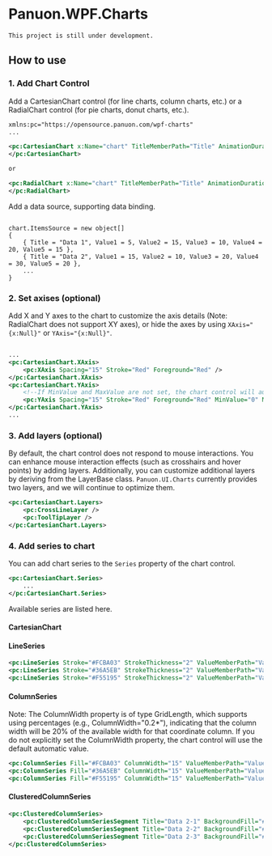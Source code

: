 # Panuon.WPF.Charts

`This project is still under development.`

## How to use

### 1. Add Chart Control

Add a CartesianChart control (for line charts, column charts, etc.) or a RadialChart control (for pie charts, donut charts, etc.).  

```xml
xmlns:pc="https://opensource.panuon.com/wpf-charts"
...

<pc:CartesianChart x:Name="chart" TitleMemberPath="Title" AnimationDuration="0:0:3" AnimationEasing="CubicOut" GridLinesBrush="#EFEFEF" GridLinesVisibility="Horizontal">
</pc:CartesianChart>

or

<pc:RadialChart x:Name="chart" TitleMemberPath="Title" AnimationDuration="0:0:3" AnimationEasing="CubicOut">
</pc:RadialChart>

```

Add a data source, supporting data binding.

```CSharp

chart.ItemsSource = new object[]
{
    { Title = "Data 1", Value1 = 5, Value2 = 15, Value3 = 10, Value4 = 20, Value5 = 15 },
    { Title = "Data 2", Value1 = 15, Value2 = 10, Value3 = 20, Value4 = 30, Value5 = 20 },
    ...
}
```

### 2. Set axises (optional)

Add X and Y axes to the chart to customize the axis details (Note: RadialChart does not support XY axes), or hide the axes by using `XAxis="{x:Null}"` or `YAxis="{x:Null}"`.  

```xml

...
<pc:CartesianChart.XAxis>
    <pc:XAxis Spacing="15" Stroke="Red" Foreground="Red" />
</pc:CartesianChart.XAxis>
<pc:CartesianChart.YAxis>
    <!--If MinValue and MaxValue are not set, the chart control will automatically calculate the maximum and minimum values.-->
    <pc:YAxis Spacing="15" Stroke="Red" Foreground="Red" MinValue="0" MaxValue="50"/>
</pc:CartesianChart.YAxis>
...

```

### 3. Add layers (optional)

By default, the chart control does not respond to mouse interactions. You can enhance mouse interaction effects (such as crosshairs and hover points) by adding layers. Additionally, you can customize additional layers by deriving from the LayerBase class.
`Panuon.UI.Charts` currently provides two layers, and we will continue to optimize them.

```xml
<pc:CartesianChart.Layers>
    <pc:CrossLineLayer />
    <pc:ToolTipLayer />
</pc:CartesianChart.Layers>
```
### 4. Add series to chart

You can add chart series to the `Series` property of the chart control.

```xml
<pc:CartesianChart.Series>
    ...
</pc:CartesianChart.Series>
```

Available series are listed here.

#### CartesianChart

#### LineSeries

```xml
<pc:LineSeries Stroke="#FCBA03" StrokeThickness="2" ValueMemberPath="Value1" />
<pc:LineSeries Stroke="#36A5EB" StrokeThickness="2" ValueMemberPath="Value2" />
<pc:LineSeries Stroke="#F55195" StrokeThickness="2" ValueMemberPath="Value3" />
```

#### ColumnSeries

Note: The ColumnWidth property is of type GridLength, which supports using percentages (e.g., ColumnWidth="0.2*"), indicating that the column width will be 20% of the available width for that coordinate column. If you do not explicitly set the ColumnWidth property, the chart control will use the default automatic value.

```xml
<pc:ColumnSeries Fill="#FCBA03" ColumnWidth="15" ValueMemberPath="Value1" />
<pc:ColumnSeries Fill="#36A5EB" ColumnWidth="15" ValueMemberPath="Value2" />
<pc:ColumnSeries Fill="#F55195" ColumnWidth="15" ValueMemberPath="Value3" />
```

#### ClusteredColumnSeries

```xml
<pc:ClusteredColumnSeries>
    <pc:ClusteredColumnSeriesSegment Title="Data 2-1" BackgroundFill="#1A36A5EB" Fill="#36A5EB" ValueMemberPath="Value1" />
    <pc:ClusteredColumnSeriesSegment Title="Data 2-2" BackgroundFill="#1AF55195" Fill="#F55195" ValueMemberPath="Value2" />
    <pc:ClusteredColumnSeriesSegment Title="Data 2-3" BackgroundFill="#1AFCBA03" Fill="#FCBA03" ValueMemberPath="Value3" />
</pc:ClusteredColumnSeries>
```